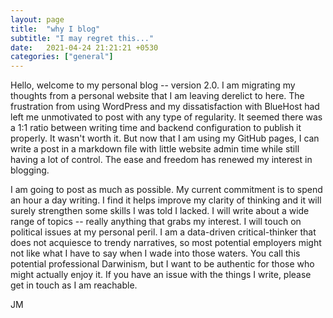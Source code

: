 ```yaml
---
layout: page
title:  "why I blog"
subtitle: "I may regret this..."
date:   2021-04-24 21:21:21 +0530
categories: ["general"]
---
```

Hello, welcome to my personal blog -- version 2.0. I am migrating my thoughts from a personal website that I am leaving derelict to here. The frustration from using WordPress and my dissatisfaction with BlueHost had left me unmotivated to post with any type of regularity. It seemed there was a 1:1 ratio between writing time and backend configuration to publish it properly. It wasn't worth it. But now that I am using my GitHub pages, I can write a post in a markdown file with little website admin time while still having a lot of control. The ease and freedom has renewed my interest in blogging.

I am going to post as much as possible. My current commitment is to spend an hour a day writing. I find it helps improve my clarity of thinking and it will surely strengthen some skills I was told I lacked. I will write about a wide range of topics -- really anything that grabs my interest. I will touch on political issues at my personal peril. I am a data-driven critical-thinker that does not acquiesce to trendy narratives, so most potential employers might not like what I have to say when I wade into those waters. You call this potential professional Darwinism, but I want to be authentic for those who might actually enjoy it. If you have an issue with the things I write, please get in touch as I am reachable.

JM
